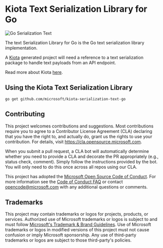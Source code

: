 # Kiota Text Serialization Library for Go

![Go Serialization Text](https://github.com/microsoft/kiota-serialization-text-go/actions/workflows/go.yml/badge.svg)

The text Serialization Library for Go is the Go text serialization library implementation.

A [Kiota](https://github.com/microsoft/kiota) generated project will need a reference to a text serialization package to handle text payloads from an API endpoint.

Read more about Kiota [here](https://github.com/microsoft/kiota/blob/main/README.md).

## Using the Kiota Text Serialization Library

```Shell
go get github.com/microsoft/kiota-serialization-text-go
```

## Contributing

This project welcomes contributions and suggestions.  Most contributions require you to agree to a
Contributor License Agreement (CLA) declaring that you have the right to, and actually do, grant us
the rights to use your contribution. For details, visit https://cla.opensource.microsoft.com.

When you submit a pull request, a CLA bot will automatically determine whether you need to provide
a CLA and decorate the PR appropriately (e.g., status check, comment). Simply follow the instructions
provided by the bot. You will only need to do this once across all repos using our CLA.

This project has adopted the [Microsoft Open Source Code of Conduct](https://opensource.microsoft.com/codeofconduct/).
For more information see the [Code of Conduct FAQ](https://opensource.microsoft.com/codeofconduct/faq/) or
contact [opencode@microsoft.com](mailto:opencode@microsoft.com) with any additional questions or comments.

## Trademarks

This project may contain trademarks or logos for projects, products, or services. Authorized use of Microsoft 
trademarks or logos is subject to and must follow 
[Microsoft's Trademark & Brand Guidelines](https://www.microsoft.com/en-us/legal/intellectualproperty/trademarks/usage/general).
Use of Microsoft trademarks or logos in modified versions of this project must not cause confusion or imply Microsoft sponsorship.
Any use of third-party trademarks or logos are subject to those third-party's policies.
